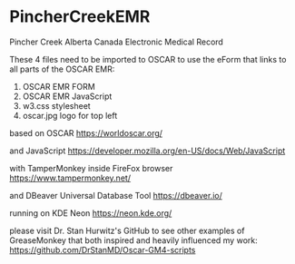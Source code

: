 # PincherCreekEMR
Pincher Creek Alberta Canada Electronic Medical Record

These 4 files need to be imported to OSCAR to use the eForm that links to all parts of the OSCAR EMR:
1) OSCAR EMR FORM
2) OSCAR EMR JavaScript
3) w3.css stylesheet
4) oscar.jpg logo for top left

based on OSCAR
https://worldoscar.org/

and JavaScript
https://developer.mozilla.org/en-US/docs/Web/JavaScript

with TamperMonkey inside FireFox browser
https://www.tampermonkey.net/

and DBeaver Universal Database Tool
https://dbeaver.io/

running on KDE Neon
https://neon.kde.org/

please visit Dr. Stan Hurwitz's GitHub to see other examples of GreaseMonkey
that both inspired and heavily influenced my work:
https://github.com/DrStanMD/Oscar-GM4-scripts
